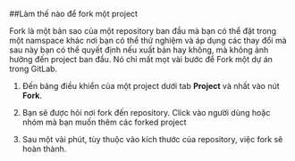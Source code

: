 ##Làm thế nào để fork một project

Fork là một bản sao của một repository ban đầu mà bạn có thể đặt trong một namspace khác nơi bạn có thể thử nghiệm và áp dụng các thay đổi mà sau này bạn có thể quyết định nếu xuất bản hay không, mà không ảnh hưởng đến project ban đầu.
Nó chỉ mất mọt vài bước để Fork một dự án trong GitLab.
1. Đến bảng điều khiển của một project dưới tab <b>Project</b> và nhất vào nút <b>Fork</b>.

2. Bạn sẽ được hỏi nơi fork đến repository. Click vào người dùng hoặc nhóm mà bạn muốn thêm các forked project

3. Sau một vài phút, tùy thuộc vào kích thước của repository, việc fork sẽ hoàn thành.
